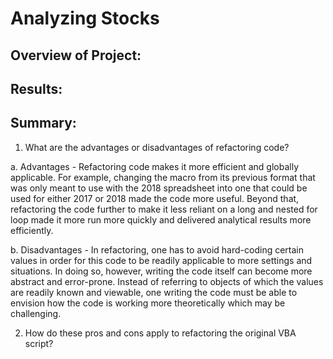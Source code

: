 # Analyzing Stocks

## Overview of Project: 

## Results: 

## Summary: 
1. What are the advantages or disadvantages of refactoring code?

  a. Advantages - Refactoring code makes it more efficient and globally applicable. For example, changing the macro from its previous format that was only meant to use with the 2018 spreadsheet into one that could be used for either 2017 or 2018 made the code more useful. Beyond that, refactoring the code further to make it less reliant on a long and nested for loop made it more run more quickly and delivered analytical results more efficiently.
  
  b. Disadvantages - In refactoring, one has to avoid hard-coding certain values in order for this code to be readily applicable to more settings and situations. In doing so, however, writing the code itself can become more abstract and error-prone. Instead of referring to objects of which the values are readily known and viewable, one writing the code must be able to envision how the code is working more theoretically which may be challenging.  

2. How do these pros and cons apply to refactoring the original VBA script?
